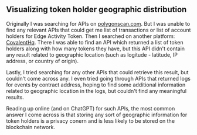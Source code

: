 ## Visualizing token holder geographic distribution

Originally I was searching for APIs on [polygonscan.com](https://docs.polygonscan.com/). But I was unable to find any relevant APIs that could get me list of transactions or list of account holders for Edge Activity Token. Then I searched on another platform: [CovalentHq](https://www.covalenthq.com/). There I was able to find an API which returned a list of token holders along with how many tokens they have, but this API didn't contain any result related to geographic location (such as logitude - latitude, IP address, or country of origin).

Lastly, I tried searching for any other APIs that could retrieve this result, but couldn't come across any. I even tried going through APIs that returned logs for events by contract address, hoping to find some additional information related to geographic location in the logs, but couldn't find any meaningful results.

Reading up online (and on ChatGPT) for such APIs, the most common answer I come across is that storing any sort of geographic information for token holders is a privacy conern and is less likely to be stored on the blockchain network.
